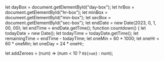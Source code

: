 let dayBox = document.getElementById("day-box");
let hrBox = document.getElementById("hr-box");
let minBox = document.getElementById("min-box");
let secBox = document.getElementById("sec-box");
let endDate = new Date(2023, 0, 1, 00, 00);
let endTime = endDate.getTime();
function countdown() {
  let todayDate = new Date();
  let todayTime = todayDate.getTime();
  let remainingTime = endTime - todayTime;
  let oneMin = 60 * 1000;
  let oneHr = 60 * oneMin;
  let oneDay = 24 * oneHr;

  let addZeroes = (num) => (num < 10 ? `0${num}` : num);
